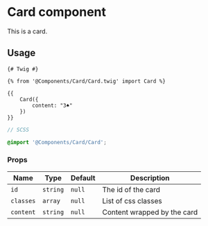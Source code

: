 # Card component

This is a card.

## Usage

```twig
{# Twig #}

{% from '@Components/Card/Card.twig' import Card %}

{{
    Card({
        content: "3♠️"
    })
}}
```

```scss
// SCSS

@import '@Components/Card/Card';
```

### Props

| Name      | Type     | Default | Description                 |
| --------- | -------- | ------- | --------------------------- |
| `id`      | `string` | `null`  | The id of the card          |
| `classes` | `array`  | `null`  | List of css classes         |
| `content` | `string` | `null`  | Content wrapped by the card |